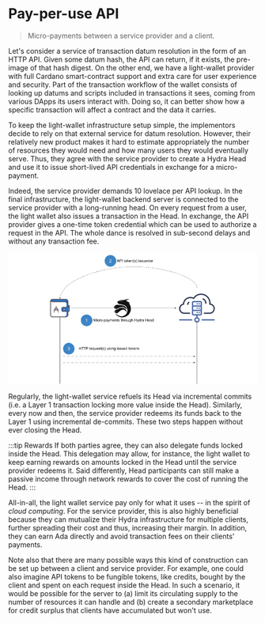 # Pay-per-use API 

> Micro-payments between a service provider and a client.

Let's consider a service of transaction datum resolution in the form of an HTTP API. Given some datum hash, the API can return, if it exists, the pre-image of that hash digest. On the other end, we have a light-wallet provider with full Cardano smart-contract support and extra care for user experience and security. Part of the transaction workflow of the wallet consists of looking up datums and scripts included in transactions it sees, coming from various DApps its users interact with. Doing so, it can better show how a specific transaction will affect a contract and the data it carries. 

To keep the light-wallet infrastructure setup simple, the implementors decide to rely on that external service for datum resolution. However, their relatively new product makes it hard to estimate appropriately the number of resources they would need and how many users they would eventually serve. Thus, they agree with the service provider to create a Hydra Head and use it to issue short-lived API credentials in exchange for a micro-payment. 

Indeed, the service provider demands 10 lovelace per API lookup. In the final infrastructure, the light-wallet backend server is connected to the service provider with a long-running head. On every request from a user, the light wallet also issues a transaction in the Head. In exchange, the API provider gives a one-time token credential which can be used to authorize a request in the API. The whole dance is resolved in sub-second delays and without any transaction fee. 

![](./diagram.png)


Regularly, the light-wallet service refuels its Head via incremental commits (i.e. a Layer 1 transaction locking more value inside the Head). Similarly, every now and then, the service provider redeems its funds back to the Layer 1 using incremental de-commits. These two steps happen without ever closing the Head. 

:::tip Rewards
If both parties agree, they can also delegate funds locked inside the Head. This delegation may allow, for instance, the light wallet to keep earning rewards on amounts locked in the Head until the service provider redeems it. Said differently, Head participants can still make a passive income through network rewards to cover the cost of running the Head. 
:::

All-in-all, the light wallet service pay only for what it uses -- in the spirit of _cloud computing_. For the service provider, this is also highly beneficial because they can mutualize their Hydra infrastructure for multiple clients, further spreading their cost and thus, increasing their margin. In addition, they can earn Ada directly and avoid transaction fees on their clients' payments. 

Note also that there are many possible ways this kind of construction can be set up between a client and service provider. For example, one could also imagine API tokens to be fungible tokens, like credits, bought by the client and spent on each request inside the Head. In such a scenario, it would be possible for the server to (a) limit its circulating supply to the number of resources it can handle and (b) create a secondary marketplace for credit surplus that clients have accumulated but won't use.
